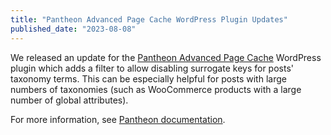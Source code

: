 ```yaml
---
title: "Pantheon Advanced Page Cache WordPress Plugin Updates"
published_date: "2023-08-08"
---
```



We released an update for the [Pantheon Advanced Page Cache](https://wordpress.org/plugins/pantheon-advanced-page-cache/) WordPress plugin which adds a filter to allow disabling surrogate keys for posts' taxonomy terms. This can be especially helpful for posts with large numbers of taxonomies (such as WooCommerce products with a large number of global attributes).

For more information, see [Pantheon documentation](/guides/wordpress-configurations/plugins#disable-surrogate-keys-for-taxonomy-terms).

